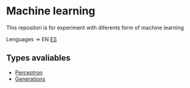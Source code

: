 # Machine learning
This repositori is for experiment with diferents form of machine learning

Lenguages ->  EN  [ES](README_ES.md)

## Types avaliables

* [Perceptron](perceptron_v1.cpp)
* [Generations](generations.cpp)
